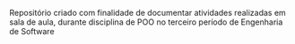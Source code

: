 Repositório criado com finalidade de documentar atividades realizadas em sala de aula, durante disciplina de POO no terceiro período de Engenharia de Software
